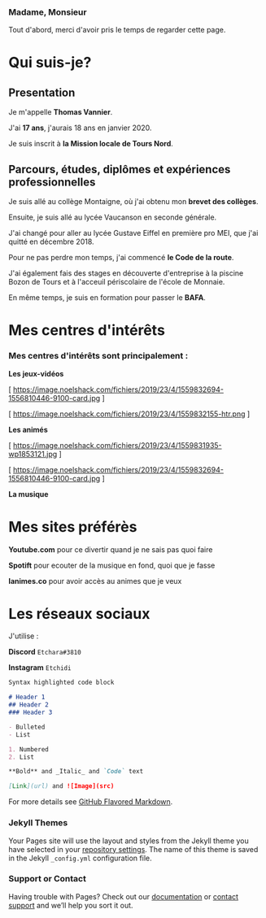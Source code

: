 ### Madame, Monsieur

Tout d'abord, merci d'avoir pris le temps de regarder cette page.

# Qui suis-je?

## Presentation

Je m'appelle **Thomas Vannier**.

J'ai **17 ans**, j'aurais 18 ans en janvier 2020.

Je suis inscrit à **la Mission locale de Tours Nord**.

## Parcours, études, diplômes et expériences professionnelles

Je suis allé au collège Montaigne, où j'ai obtenu mon **brevet des collèges**.

Ensuite, je suis allé au lycée Vaucanson en seconde générale.

J'ai changé pour aller au lycée Gustave Eiffel en première pro MEI, que j'ai quitté en décembre 2018.

Pour ne pas perdre mon temps, j'ai commencé **le Code de la route**.

J'ai également fais des stages en découverte d'entreprise à la piscine Bozon de Tours et à l'acceuil périscolaire de l'école de Monnaie.

En même temps, je suis en formation pour passer le **BAFA**.


# Mes centres d'intérêts

### Mes centres d'intérêts sont principalement :

**Les jeux-vidéos**

[ https://image.noelshack.com/fichiers/2019/23/4/1559832694-1556810446-9100-card.jpg ]

[ https://image.noelshack.com/fichiers/2019/23/4/1559832155-htr.png ]

**Les animés**

[ https://image.noelshack.com/fichiers/2019/23/4/1559831935-wp1853121.jpg ]

[ https://image.noelshack.com/fichiers/2019/23/4/1559832694-1556810446-9100-card.jpg ]

**La musique**


# Mes sites préférès

**Youtube.com** pour ce divertir quand je ne sais pas quoi faire

**Spotift** pour ecouter de la musique en fond, quoi que je fasse

**Ianimes.co** pour avoir accès au animes que je veux

# Les réseaux sociaux

J'utilise :

**Discord** `Etchara#3810`

**Instagram** `Etchidi`


```markdown
Syntax highlighted code block

# Header 1
## Header 2
### Header 3

- Bulleted
- List

1. Numbered
2. List

**Bold** and _Italic_ and `Code` text

[Link](url) and ![Image](src)
```

For more details see [GitHub Flavored Markdown](https://guides.github.com/features/mastering-markdown/).

### Jekyll Themes

Your Pages site will use the layout and styles from the Jekyll theme you have selected in your [repository settings](https://github.com/etchara/Bonjour/settings). The name of this theme is saved in the Jekyll `_config.yml` configuration file.

### Support or Contact

Having trouble with Pages? Check out our [documentation](https://help.github.com/categories/github-pages-basics/) or [contact support](https://github.com/contact) and we’ll help you sort it out.
